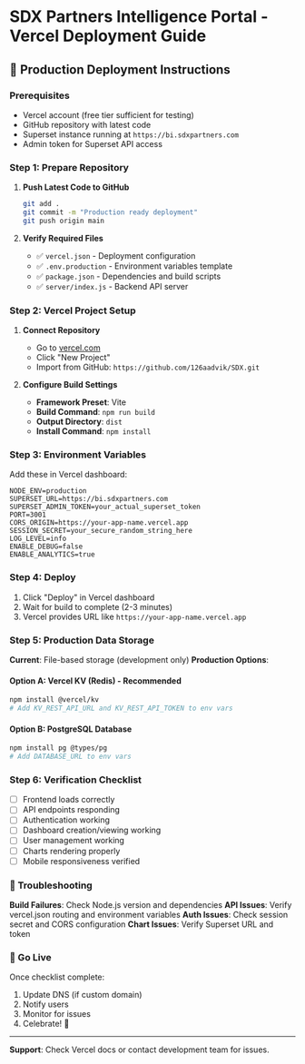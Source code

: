 # SDX Partners Intelligence Portal - Vercel Deployment Guide

## 🚀 **Production Deployment Instructions**

### **Prerequisites**
- Vercel account (free tier sufficient for testing)
- GitHub repository with latest code
- Superset instance running at `https://bi.sdxpartners.com`
- Admin token for Superset API access

### **Step 1: Prepare Repository**

1. **Push Latest Code to GitHub**
   ```bash
   git add .
   git commit -m "Production ready deployment"
   git push origin main
   ```

2. **Verify Required Files**
   - ✅ `vercel.json` - Deployment configuration
   - ✅ `.env.production` - Environment variables template
   - ✅ `package.json` - Dependencies and build scripts
   - ✅ `server/index.js` - Backend API server

### **Step 2: Vercel Project Setup**

1. **Connect Repository**
   - Go to [vercel.com](https://vercel.com)
   - Click "New Project"
   - Import from GitHub: `https://github.com/126aadvik/SDX.git`

2. **Configure Build Settings**
   - **Framework Preset**: Vite
   - **Build Command**: `npm run build`
   - **Output Directory**: `dist`
   - **Install Command**: `npm install`

### **Step 3: Environment Variables**

Add these in Vercel dashboard:

```env
NODE_ENV=production
SUPERSET_URL=https://bi.sdxpartners.com
SUPERSET_ADMIN_TOKEN=your_actual_superset_token
PORT=3001
CORS_ORIGIN=https://your-app-name.vercel.app
SESSION_SECRET=your_secure_random_string_here
LOG_LEVEL=info
ENABLE_DEBUG=false
ENABLE_ANALYTICS=true
```

### **Step 4: Deploy**

1. Click "Deploy" in Vercel dashboard
2. Wait for build to complete (2-3 minutes)
3. Vercel provides URL like `https://your-app-name.vercel.app`

### **Step 5: Production Data Storage**

**Current**: File-based storage (development only)
**Production Options**:

#### **Option A: Vercel KV (Redis) - Recommended**
```bash
npm install @vercel/kv
# Add KV_REST_API_URL and KV_REST_API_TOKEN to env vars
```

#### **Option B: PostgreSQL Database**
```bash
npm install pg @types/pg
# Add DATABASE_URL to env vars
```

### **Step 6: Verification Checklist**

- [ ] Frontend loads correctly
- [ ] API endpoints responding
- [ ] Authentication working
- [ ] Dashboard creation/viewing working
- [ ] User management working
- [ ] Charts rendering properly
- [ ] Mobile responsiveness verified

### **🔧 Troubleshooting**

**Build Failures**: Check Node.js version and dependencies
**API Issues**: Verify vercel.json routing and environment variables
**Auth Issues**: Check session secret and CORS configuration
**Chart Issues**: Verify Superset URL and token

### **🎉 Go Live**

Once checklist complete:
1. Update DNS (if custom domain)
2. Notify users
3. Monitor for issues
4. Celebrate! 🚀

---

**Support**: Check Vercel docs or contact development team for issues.
